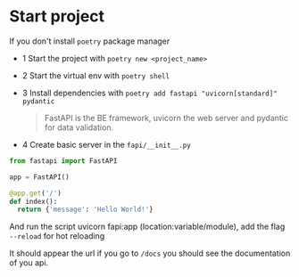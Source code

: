 # Start project

If you don't install `poetry` package manager

- 1 Start the project with `poetry new <project_name>`

- 2 Start the virtual env with `poetry shell`

- 3 Install dependencies with `poetry add fastapi "uvicorn[standard]" pydantic`

  > FastAPI is the BE framework, uvicorn the web server and pydantic for data validation.

- 4 Create basic server in the `fapi/__init__.py`

```python
from fastapi import FastAPI

app = FastAPI()

@app.get('/')
def index():
  return {'message': 'Hello World!'}
```

And run the script uvicorn fapi:app (location:variable/module), add the flag `--reload` for hot reloading

It should appear the url if you go to `/docs` you should see the documentation of you api.

